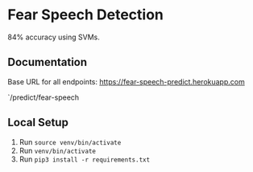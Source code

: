 # Fear Speech Detection
84% accuracy using SVMs.

## Documentation
Base URL for all endpoints: https://fear-speech-predict.herokuapp.com

`/predict/fear-speech

## Local Setup
1. Run `source venv/bin/activate`
2. Run `venv/bin/activate`
3. Run `pip3 install -r requirements.txt`
